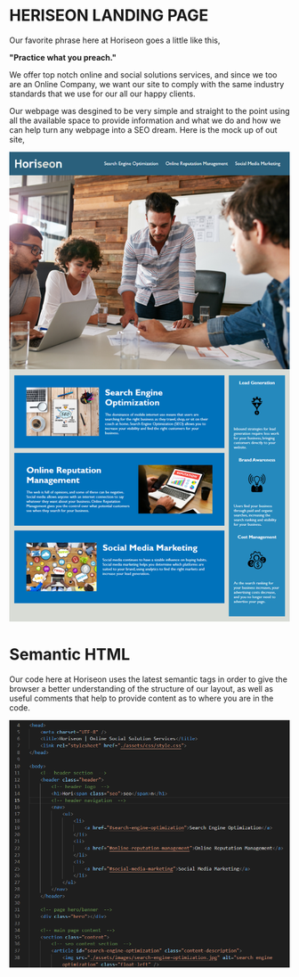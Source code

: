 # HERISEON LANDING PAGE

Our favorite phrase here at Horiseon goes a little like this,

**"Practice what you preach."**

We offer top notch online and social solutions services, and since we too are an Online Company, we want our site to comply with the same industry standards that we use for our all our happy clients.

Our webpage was desgined to be very simple and straight to the point using all the available space to provide information and what we do and how we can help turn any webpage into a SEO dream. Here is the mock up of out site,

![Webpage mockup](./assets/images/01-html-css-git-homework-demo.png)

# Semantic HTML

Our code here at Horiseon uses the latest semantic tags in order to give the browser a better understanding of the structure of our layout, as well as useful comments that help to provide content as to where you are in the code.

![HTML](./assets/images/html-readme.png)
